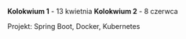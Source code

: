 **Kolokwium 1** - 13 kwietnia
**Kolokwium 2** - 8 czerwca


Projekt: Spring Boot, Docker, Kubernetes